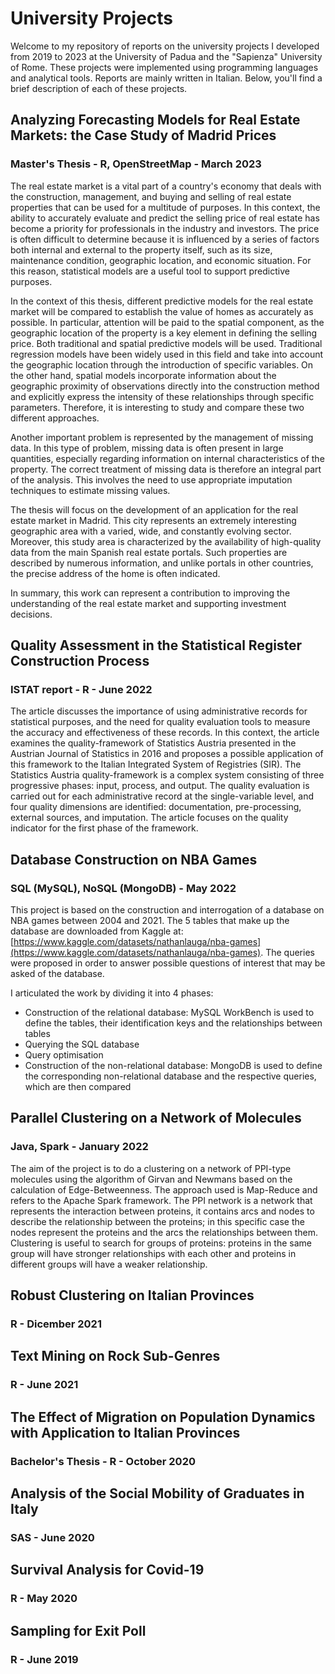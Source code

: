 # University Projects
Welcome to my repository of reports on the university projects I developed from 2019 to 2023 at the University of Padua and the "Sapienza" University of Rome. These projects were implemented using programming languages and analytical tools. Reports are mainly written in Italian. Below, you'll find a brief description of each of these projects.

## Analyzing Forecasting Models for Real Estate Markets: the Case Study of Madrid Prices
### Master's Thesis - R, OpenStreetMap - March 2023
The real estate market is a vital part of a country's economy that deals with the construction, management, and buying and selling of real estate properties that can be used for a multitude of purposes. In this context, the ability to accurately evaluate and predict the selling price of real estate has become a priority for professionals in the industry and investors. The price is often difficult to determine because it is influenced by a series of factors both internal and external to the property itself, such as its size, maintenance condition, geographic location, and economic situation. For this reason, statistical models are a useful tool to support predictive purposes.

In the context of this thesis, different predictive models for the real estate market will be compared to establish the value of homes as accurately as possible. In particular, attention will be paid to the spatial component, as the geographic location of the property is a key element in defining the selling price. Both traditional and spatial predictive models will be used. Traditional regression models have been widely used in this field and take into account the geographic location through the introduction of specific variables. On the other hand, spatial models incorporate information about the geographic proximity of observations directly into the construction method and explicitly express the intensity of these relationships through specific parameters. Therefore, it is interesting to study and compare these two different approaches.

Another important problem is represented by the management of missing data. In this type of problem, missing data is often present in large quantities, especially regarding information on internal characteristics of the property. The correct treatment of missing data is therefore an integral part of the analysis. This involves the need to use appropriate imputation techniques to estimate missing values.

The thesis will focus on the development of an application for the real estate market in Madrid. This city represents an extremely interesting geographic area with a varied, wide, and constantly evolving sector. Moreover, this study area is characterized by the availability of high-quality data from the main Spanish real estate portals. Such properties are described by numerous information, and unlike portals in other countries, the precise address of the home is often indicated.

In summary, this work can represent a contribution to improving the understanding of the real estate market and supporting investment decisions.

## Quality Assessment in the Statistical Register Construction Process
### ISTAT report - R - June 2022
The article discusses the importance of using administrative records for statistical purposes, and the need for quality evaluation tools to measure the accuracy and effectiveness of these records. In this context, the article examines the quality-framework of Statistics Austria presented in the Austrian Journal of Statistics in 2016 and proposes a possible application of this framework to the Italian Integrated System of Registries (SIR). The Statistics Austria quality-framework is a complex system consisting of three progressive phases: input, process, and output. The quality evaluation is carried out for each administrative record at the single-variable level, and four quality dimensions are identified: documentation, pre-processing, external sources, and imputation. The article focuses on the quality indicator for the first phase of the framework.

## Database Construction on NBA Games
### SQL (MySQL), NoSQL (MongoDB) - May 2022
This project is based on the construction and interrogation of a database on NBA games between 2004 and 2021. The 5 tables that make up the database are downloaded from Kaggle at: [https://www.kaggle.com/datasets/nathanlauga/nba-games](https://www.kaggle.com/datasets/nathanlauga/nba-games).
The queries were proposed in order to answer possible questions of interest that may be asked of the database.

I articulated the work by dividing it into 4 phases:
- Construction of the relational database: MySQL WorkBench is used to define the tables, their identification keys and the relationships between tables
- Querying the SQL database
- Query optimisation
- Construction of the non-relational database: MongoDB is used to define the corresponding non-relational database and the respective queries, which are then compared


## Parallel Clustering on a Network of Molecules
### Java, Spark - January 2022
The aim of the project is to do a clustering on a network of PPI-type molecules using the algorithm of Girvan and Newmans based on the calculation of Edge-Betweenness. The approach used is Map-Reduce and refers to the Apache Spark framework. The PPI network is a network that represents the interaction between proteins, it contains arcs and nodes to describe the relationship between the proteins; in this specific case the nodes represent the proteins and the arcs the relationships between them.
Clustering is useful to search for groups of proteins: proteins in the same group will have stronger relationships with each other and proteins in different groups will have a weaker relationship.


## Robust Clustering on Italian Provinces
### R - Dicember 2021


## Text Mining on Rock Sub-Genres
### R - June 2021


## The Effect of Migration on Population Dynamics with Application to Italian Provinces
### Bachelor's Thesis - R - October 2020


## Analysis of the Social Mobility of Graduates in Italy
### SAS - June 2020


## Survival Analysis for Covid-19
### R - May 2020


## Sampling for Exit Poll
### R - June 2019
